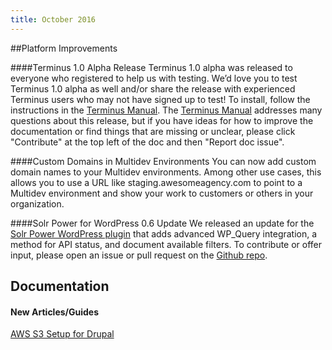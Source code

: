 ```yaml
---
title: October 2016
---
```

##Platform Improvements

####Terminus 1.0 Alpha Release
Terminus 1.0 alpha was released to everyone who registered to help us with testing. We’d love you to test Terminus 1.0 alpha as well and/or share the release with experienced Terminus users who may not have signed up to test! To install, follow the instructions in the [Terminus Manual](https://terminusma-static-docs.pantheonsite.io/docs/terminus/install/). The [Terminus Manual](https://terminusma-static-docs.pantheonsite.io/docs/terminus/) addresses many questions about this release, but if you have ideas for how to improve the documentation or find things that are missing or unclear, please click "Contribute" at the top left of the doc and then "Report doc issue".


####Custom Domains in Multidev Environments
You can now add custom domain names to your Multidev environments. Among other use cases, this allows you to use a URL like staging.awesomeagency.com to point to a Multidev environment and show your work to customers or others in your organization.


####Solr Power for WordPress 0.6 Update
We released an update for the [Solr Power WordPress plugin](https://wordpress.org/plugins/solr-power/) that adds advanced WP_Query integration,  a method for API status, and document available filters. To contribute or offer input, please open an issue or pull request on the [Github repo](https://github.com/pantheon-systems/solr-power).


## Documentation

#### New Articles/Guides


[AWS S3 Setup for Drupal](https://pantheon.io/docs/drupal-s3/)
